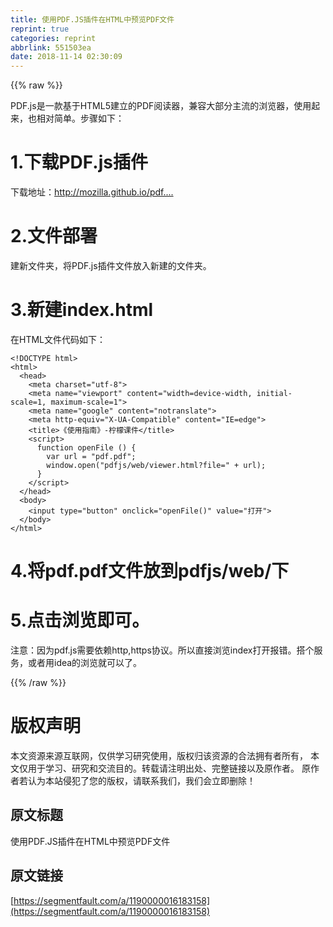 ```yaml
---
title: 使用PDF.JS插件在HTML中预览PDF文件
reprint: true
categories: reprint
abbrlink: 551503ea
date: 2018-11-14 02:30:09
---
```


{{% raw %}}
<p>PDF.js&#x662F;&#x4E00;&#x6B3E;&#x57FA;&#x4E8E;HTML5&#x5EFA;&#x7ACB;&#x7684;PDF&#x9605;&#x8BFB;&#x5668;&#xFF0C;&#x517C;&#x5BB9;&#x5927;&#x90E8;&#x5206;&#x4E3B;&#x6D41;&#x7684;&#x6D4F;&#x89C8;&#x5668;&#xFF0C;&#x4F7F;&#x7528;&#x8D77;&#x6765;&#xFF0C;&#x4E5F;&#x76F8;&#x5BF9;&#x7B80;&#x5355;&#x3002;&#x6B65;&#x9AA4;&#x5982;&#x4E0B;&#xFF1A;</p><h1>1.&#x4E0B;&#x8F7D;PDF.js&#x63D2;&#x4EF6;</h1><p>&#x4E0B;&#x8F7D;&#x5730;&#x5740;&#xFF1A;<a href="http://mozilla.github.io/pdf.js/getting_started/#download" rel="nofollow noreferrer">http://mozilla.github.io/pdf....</a></p><h1>2.&#x6587;&#x4EF6;&#x90E8;&#x7F72;</h1><p>&#x5EFA;&#x65B0;&#x6587;&#x4EF6;&#x5939;&#xFF0C;&#x5C06;PDF.js&#x63D2;&#x4EF6;&#x6587;&#x4EF6;&#x653E;&#x5165;&#x65B0;&#x5EFA;&#x7684;&#x6587;&#x4EF6;&#x5939;&#x3002;</p><h1>3.&#x65B0;&#x5EFA;index.html</h1><p>&#x5728;HTML&#x6587;&#x4EF6;&#x4EE3;&#x7801;&#x5982;&#x4E0B;&#xFF1A;</p><pre><code>&lt;!DOCTYPE html&gt;
&lt;html&gt;
  &lt;head&gt;
    &lt;meta charset=&quot;utf-8&quot;&gt;
    &lt;meta name=&quot;viewport&quot; content=&quot;width=device-width, initial-scale=1, maximum-scale=1&quot;&gt;
    &lt;meta name=&quot;google&quot; content=&quot;notranslate&quot;&gt;
    &lt;meta http-equiv=&quot;X-UA-Compatible&quot; content=&quot;IE=edge&quot;&gt;
    &lt;title&gt;&#x300A;&#x4F7F;&#x7528;&#x6307;&#x5357;&#x300B;-&#x67E0;&#x6AAC;&#x8BFE;&#x4EF6;&lt;/title&gt;
    &lt;script&gt;
      function openFile () {
        var url = &quot;pdf.pdf&quot;;
        window.open(&quot;pdfjs/web/viewer.html?file=&quot; + url);
      }
    &lt;/script&gt;
  &lt;/head&gt;
  &lt;body&gt;
    &lt;input type=&quot;button&quot; onclick=&quot;openFile()&quot; value=&quot;&#x6253;&#x5F00;&quot;&gt;
  &lt;/body&gt;
&lt;/html&gt;</code></pre><h1>4.&#x5C06;pdf.pdf&#x6587;&#x4EF6;&#x653E;&#x5230;pdfjs/web/&#x4E0B;</h1><h1>5.&#x70B9;&#x51FB;&#x6D4F;&#x89C8;&#x5373;&#x53EF;&#x3002;</h1><p>&#x6CE8;&#x610F;&#xFF1A;&#x56E0;&#x4E3A;pdf.js&#x9700;&#x8981;&#x4F9D;&#x8D56;http,https&#x534F;&#x8BAE;&#x3002;&#x6240;&#x4EE5;&#x76F4;&#x63A5;&#x6D4F;&#x89C8;index&#x6253;&#x5F00;&#x62A5;&#x9519;&#x3002;&#x642D;&#x4E2A;&#x670D;&#x52A1;&#xFF0C;&#x6216;&#x8005;&#x7528;idea&#x7684;&#x6D4F;&#x89C8;&#x5C31;&#x53EF;&#x4EE5;&#x4E86;&#x3002;</p>
{{% /raw %}}

# 版权声明
本文资源来源互联网，仅供学习研究使用，版权归该资源的合法拥有者所有，
本文仅用于学习、研究和交流目的。转载请注明出处、完整链接以及原作者。
原作者若认为本站侵犯了您的版权，请联系我们，我们会立即删除！

## 原文标题
使用PDF.JS插件在HTML中预览PDF文件

## 原文链接
[https://segmentfault.com/a/1190000016183158](https://segmentfault.com/a/1190000016183158)

